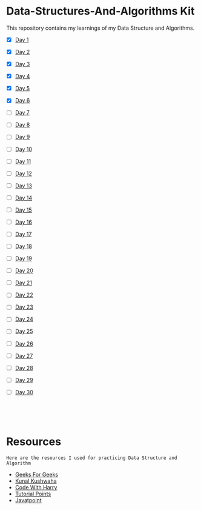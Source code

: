 # Data-Structures-And-Algorithms Kit
This repository contains my learnings of my Data Structure and Algorithms.

- [x] <a href="https://github.com/lakshay-nasa/DSA-Kit/blob/main/DSA%20Expedition/Time%20and%20Space%20Complexity/T%26S.md">Day 1</a>
- [x] <a href="https://github.com/lakshay-nasa/DSA-Kit/tree/main/DSA%20Expedition/Time%20and%20Space%20Complexity">Day 2</a>
- [x] <a href="https://github.com/lakshay-nasa/DSA-Kit/tree/main/DSA%20Expedition/ADT/">Day 3</a>
- [x] <a href="https://github.com/lakshay-nasa/DSA-Kit/">Day 4</a>
- [x] <a href="https://github.com/lakshay-nasa/DSA-Kit/">Day 5</a>
- [x] <a href="https://github.com/lakshay-nasa/DSA-Kit/">Day 6</a>
- [ ] <a href="https://github.com/lakshay-nasa/DSA-Kit/">Day 7</a>
- [ ] <a href="https://github.com/lakshay-nasa/DSA-Kit/">Day 8</a>
- [ ] <a href="https://github.com/lakshay-nasa/DSA-Kit/">Day 9</a>
- [ ] <a href="https://github.com/lakshay-nasa/DSA-Kit/">Day 10</a>
- [ ] <a href="https://github.com/lakshay-nasa/DSA-Kit/">Day 11</a>
- [ ] <a href="https://github.com/lakshay-nasa/DSA-Kit/">Day 12</a>
- [ ] <a href="https://github.com/lakshay-nasa/DSA-Kit/">Day 13</a>
- [ ] <a href="https://github.com/lakshay-nasa/DSA-Kit/">Day 14</a>
- [ ] <a href="https://github.com/lakshay-nasa/DSA-Kit/">Day 15</a>
- [ ] <a href="https://github.com/lakshay-nasa/DSA-Kit/">Day 16</a>
- [ ] <a href="https://github.com/lakshay-nasa/DSA-Kit/">Day 17</a>
- [ ] <a href="https://github.com/lakshay-nasa/DSA-Kit/">Day 18</a>
- [ ] <a href="https://github.com/lakshay-nasa/DSA-Kit/">Day 19</a>
- [ ] <a href="https://github.com/lakshay-nasa/DSA-Kit/">Day 20</a>
- [ ] <a href="https://github.com/lakshay-nasa/DSA-Kit/">Day 21</a>
- [ ] <a href="https://github.com/lakshay-nasa/DSA-Kit/">Day 22</a>
- [ ] <a href="https://github.com/lakshay-nasa/DSA-Kit/">Day 23</a>
- [ ] <a href="https://github.com/lakshay-nasa/DSA-Kit/">Day 24</a>
- [ ] <a href="https://github.com/lakshay-nasa/DSA-Kit/">Day 25</a>
- [ ] <a href="https://github.com/lakshay-nasa/DSA-Kit/">Day 26</a>
- [ ] <a href="https://github.com/lakshay-nasa/DSA-Kit/">Day 27</a>
- [ ] <a href="https://github.com/lakshay-nasa/DSA-Kit/">Day 28</a>
- [ ] <a href="https://github.com/lakshay-nasa/DSA-Kit/">Day 29</a>
- [ ] <a href="https://github.com/lakshay-nasa/DSA-Kit/">Day 30</a>


<br>
<br>
<br>

# Resources 

    Here are the resources I used for practicing Data Structure and Algorithm

- <a href=""> Geeks For Geeks</a>
- <a href="">Kunal Kushwaha</a>
- <a href="">Code With Harry</a>
- <a href="">Tutorial Points</a>
- <a href="">Javatpoint</a>




